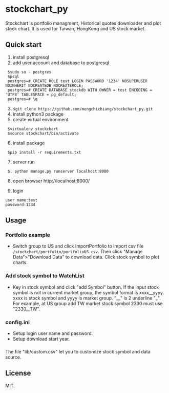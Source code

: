 # stockchart_py
Stockchart is portfolio managment, Historical quotes downloader and plot stock chart.
It is used for Taiwan, HongKong and US stock market.

## Quick start
1. install postgresql
2. add user account and database to postgresql
 ```
  $sudo su - postgres
  $psql
  postgres=# CREATE ROLE test LOGIN PASSWORD '1234' NOSUPERUSER NOINHERIT NOCREATEDB NOCREATEROLE;
  postgres=# CREATE DATABASE stockdb WITH OWNER = test ENCODING = 'UTF8' TABLESPACE = pg_default;
  postgres=# \q
 ```
3. `$git clone https://github.com/mengchichiang/stockchart_py.git`
4. install python3 package
5. create virtual environment
 ```
  $virtualenv stockchart
  $source stockchart/bin/activate
 ```
6. install package
 ```
  $pip install -r requirements.txt

 ```
7. server run
 ```
  $. python manage.py runserver localhost:8000
 ```
8. open browser 
    http://localhost:8000/

9. login
 ```
 user name:test
 password:1234
 ```

## Usage

### Portfolio example
  * Switch group to US and click ImportPortfolio to import csv file `/stockchart/portfolio/portfolioUS.csv`. Then click "Manage Data">"Download Data" to download data. Click stock symbol to plot charts.
  
### Add stock symbol to WatchList
  * Key in stock symbol and click "add Symbol" button. If the input stock symbol is not in current market group, the symbol format is xxxx__yyyy. xxxx is stock symbol and yyyy is market group. "__" is 2 underline "_". For example, 
  at US group add TW market stock symbol 2330 must use "2330__TW".

### config.ini
  * Setup login user name and password.
  * Setup download start year.

### 
  The file "lib/custom.csv" let you to customize stock symbol and data source.

## License

MIT.


